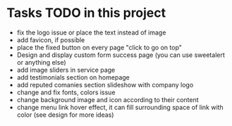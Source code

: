 # Tasks TODO in this project

* fix the logo issue or place the text instead of image
* add favicon, if possible
* place the fixed button on every page "click to go on top"
* Design and display custom form success page (you can use sweetalert or anything else)
* add image sliders in service page
* add testimonials section on homepage
* add reputed comanies section slideshow with company logo
* change and fix fonts, colors issue
* change background image and icon according to their content
* change menu link hover effect, it can fill surrounding space of link with color (see design for more ideas)